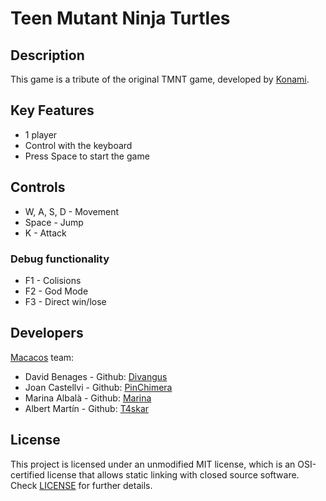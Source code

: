 # Teen Mutant Ninja Turtles

## Description

This game is a tribute of the original TMNT game, developed by [Konami](https://www.konami.com/en/).

## Key Features

 - 1 player
 - Control with the keyboard
 - Press Space to start the game
 
## Controls

- W, A, S, D  - Movement
- Space - Jump
- K - Attack

### Debug functionality

- F1 - Colisions
- F2 - God Mode
- F3 - Direct win/lose

## Developers
[Macacos](https://github.com/Divangus/Macacos) team:

 - David Benages - Github: [Divangus](https://github.com/Divangus)
 - Joan Castellvi - Github: [PinChimera](https://github.com/PinChimera)
 - Marina Albalà - Github: [Marina](https://github.com/Vizalt)
 - Albert Martín - Github: [T4skar](https://github.com/T4skar)
 

## License

This project is licensed under an unmodified MIT license, which is an OSI-certified license that allows static linking with closed source software. Check [LICENSE](LICENSE) for further details.

